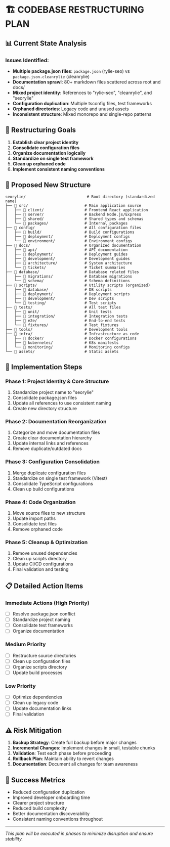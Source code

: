 # 🏗️ CODEBASE RESTRUCTURING PLAN

## 📊 Current State Analysis

### Issues Identified:
- **Multiple package.json files**: `package.json` (rylie-seo) vs `package.json.cleanrylie` (cleanrylie)
- **Documentation sprawl**: 80+ markdown files scattered across root and docs/
- **Mixed project identity**: References to "rylie-seo", "cleanrylie", and "seorylie"
- **Configuration duplication**: Multiple tsconfig files, test frameworks
- **Orphaned directories**: Legacy code and unused assets
- **Inconsistent structure**: Mixed monorepo and single-repo patterns

## 🎯 Restructuring Goals

1. **Establish clear project identity**
2. **Consolidate configuration files**
3. **Organize documentation logically**
4. **Standardize on single test framework**
5. **Clean up orphaned code**
6. **Implement consistent naming conventions**

## 📁 Proposed New Structure

```
seorylie/                           # Root directory (standardized name)
├── 📁 src/                         # Main application source
│   ├── 📁 client/                  # Frontend React application
│   ├── 📁 server/                  # Backend Node.js/Express
│   ├── 📁 shared/                  # Shared types and schemas
│   └── 📁 packages/                # Internal packages
├── 📁 config/                      # All configuration files
│   ├── 📁 build/                   # Build configurations
│   ├── 📁 deployment/              # Deployment configs
│   └── 📁 environment/             # Environment configs
├── 📁 docs/                        # Organized documentation
│   ├── 📁 api/                     # API documentation
│   ├── 📁 deployment/              # Deployment guides
│   ├── 📁 development/             # Development guides
│   ├── 📁 architecture/            # System architecture
│   └── 📁 tickets/                 # Ticket summaries
├── 📁 database/                    # Database related files
│   ├── 📁 migrations/              # Database migrations
│   └── 📁 schema/                  # Schema definitions
├── 📁 scripts/                     # Utility scripts (organized)
│   ├── 📁 database/                # DB scripts
│   ├── 📁 deployment/              # Deployment scripts
│   ├── 📁 development/             # Dev scripts
│   └── 📁 testing/                 # Test scripts
├── 📁 tests/                       # All test files
│   ├── 📁 unit/                    # Unit tests
│   ├── 📁 integration/             # Integration tests
│   ├── 📁 e2e/                     # End-to-end tests
│   └── 📁 fixtures/                # Test fixtures
├── 📁 tools/                       # Development tools
├── 📁 infra/                       # Infrastructure as code
│   ├── 📁 docker/                  # Docker configurations
│   ├── 📁 kubernetes/              # K8s manifests
│   └── 📁 monitoring/              # Monitoring configs
└── 📁 assets/                      # Static assets
```

## 🔧 Implementation Steps

### Phase 1: Project Identity & Core Structure
1. Standardize project name to "seorylie"
2. Consolidate package.json files
3. Update all references to use consistent naming
4. Create new directory structure

### Phase 2: Documentation Reorganization
1. Categorize and move documentation files
2. Create clear documentation hierarchy
3. Update internal links and references
4. Remove duplicate/outdated docs

### Phase 3: Configuration Consolidation
1. Merge duplicate configuration files
2. Standardize on single test framework (Vitest)
3. Consolidate TypeScript configurations
4. Clean up build configurations

### Phase 4: Code Organization
1. Move source files to new structure
2. Update import paths
3. Consolidate test files
4. Remove orphaned code

### Phase 5: Cleanup & Optimization
1. Remove unused dependencies
2. Clean up scripts directory
3. Update CI/CD configurations
4. Final validation and testing

## 📋 Detailed Action Items

### Immediate Actions (High Priority)
- [ ] Resolve package.json conflict
- [ ] Standardize project naming
- [ ] Consolidate test frameworks
- [ ] Organize documentation

### Medium Priority
- [ ] Restructure source directories
- [ ] Clean up configuration files
- [ ] Organize scripts directory
- [ ] Update build processes

### Low Priority
- [ ] Optimize dependencies
- [ ] Clean up legacy code
- [ ] Update documentation links
- [ ] Final validation

## ⚠️ Risk Mitigation

1. **Backup Strategy**: Create full backup before major changes
2. **Incremental Changes**: Implement changes in small, testable chunks
3. **Validation**: Test each phase before proceeding
4. **Rollback Plan**: Maintain ability to revert changes
5. **Documentation**: Document all changes for team awareness

## 🎯 Success Metrics

- Reduced configuration duplication
- Improved developer onboarding time
- Clearer project structure
- Reduced build complexity
- Better documentation discoverability
- Consistent naming conventions throughout

---

*This plan will be executed in phases to minimize disruption and ensure stability.*
